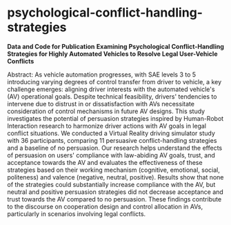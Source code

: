 # psychological-conflict-handling-strategies
**Data and Code for Publication**
**Examining Psychological Conflict-Handling Strategies for Highly Automated Vehicles to Resolve Legal User-Vehicle Conflicts**

Abstract: As vehicle automation progresses, with SAE levels 3 to 5 introducing varying degrees of control transfer from driver to vehicle, a key challenge emerges: aligning driver interests with the automated vehicle's (AV) operational goals. Despite technical feasibility, drivers' tendencies to intervene due to distrust in or dissatisfaction with AVs necessitate consideration of control mechanisms in future AV designs. This study investigates the potential of persuasion strategies inspired by Human-Robot Interaction research to harmonize driver actions with AV goals in legal conflict situations. We conducted a Virtual Reality driving simulator study with 36 participants, comparing 11 persuasive conflict-handling strategies and a baseline of no persuasion. Our research helps understand the effects of persuasion on users' compliance with law-abiding AV goals, trust, and acceptance towards the AV and evaluates the effectiveness of these strategies based on their working mechanism (cognitive, emotional, social, politeness) and valence (negative, neutral, positive).  Results show that none of the strategies could substantially increase compliance with the AV, but neutral and positive persuasion strategies did not decrease acceptance and trust towards the AV compared to no persuasion. These findings contribute to the discourse on cooperation design and control allocation in AVs, particularly in scenarios involving legal conflicts.
